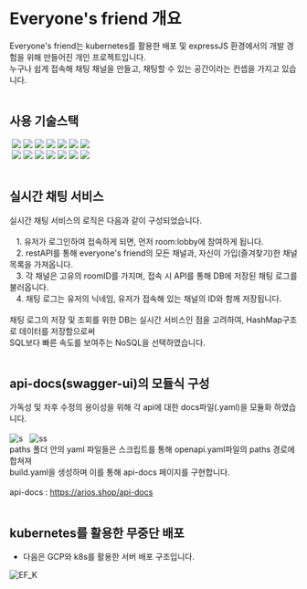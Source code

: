 # Everyone's friend 개요<br>
Everyone's friend는 kubernetes를 활용한 배포 및 expressJS 환경에서의 개발 경험을 위해 만들어진 개인 프로젝트입니다.<br>
누구나 쉽게 접속해 채팅 채널을 만들고, 채팅할 수 있는 공간이라는 컨셉을 가지고 있습니다.
<br><br>
## 사용 기술스택
  &nbsp;<img src="https://img.shields.io/badge/JavaScript-FFF064?style=for-the-badge&logo=JavaScript&logoColor=black">
  <img src="https://img.shields.io/badge/TypeScript-0078FF?style=for-the-badge&logo=TypeScript&logoColor=white">
  <img src="https://img.shields.io/badge/Node.js-7AF67A?style=for-the-badge&logo=Node.js&logoColor=black">
  <img src="https://img.shields.io/badge/Express-17202C?style=for-the-badge&logo=Express&logoColor=white">
  <img src="https://img.shields.io/badge/TypefORM-FF8C0A?style=for-the-badge&logo=Typeform&logoColor=black">
  <img src="https://img.shields.io/badge/MySQL-4479A1?style=for-the-badge&logo=MySQL&logoColor=white"> 
  <img src="https://img.shields.io/badge/Socket.io-F9FFFF?style=for-the-badge&logo=Socket.io&logoColor=black"> <br>
  &nbsp;<img src="https://img.shields.io/badge/Docker-2496ED?style=for-the-badge&logo=Docker&logoColor=white">
  <img src="https://img.shields.io/badge/Git-F05032?style=for-the-badge&logo=Git&logoColor=white">
  <img src="https://img.shields.io/badge/GitHub-000000?style=for-the-badge&logo=GitHub&logoColor=white">
  <img src="https://img.shields.io/badge/GCP-4285F4?style=for-the-badge&logo=Google Cloud&logoColor=white">
  <img src="https://img.shields.io/badge/Swagger-85EA2D?style=for-the-badge&logo=swagger&logoColor=black">
  <img src="https://img.shields.io/badge/Kubernetes-326CE5?style=for-the-badge&logo=Kubernetes&logoColor=white">
  <img src="https://img.shields.io/badge/MongoDB-47A248?style=for-the-badge&logo=MongoDB&logoColor=white">
<br><br>
## 실시간 채팅 서비스
실시간 채팅 서비스의 로직은 다음과 같이 구성되었습니다.<br><br>
&nbsp;&nbsp;&nbsp;1. 유저가 로그인하여 접속하게 되면, 먼저 room:lobby에 참여하게 됩니다.<br>
&nbsp;&nbsp;&nbsp;2. restAPI를 통해 everyone's friend의 모든 채널과, 자신이 가입(즐겨찾기)한 채널 목록을 가져옵니다.<br>
&nbsp;&nbsp;&nbsp;3. 각 채널은 고유의 roomID를 가지며, 접속 시 API를 통해 DB에 저장된 채팅 로그를 불러옵니다.<br>
&nbsp;&nbsp;&nbsp;4. 채팅 로그는 유저의 닉네임, 유저가 접속해 있는 채널의 ID와 함께 저장됩니다.<br><br>
채팅 로그의 저장 및 조회를 위한 DB는 실시간 서비스인 점을 고려하여, HashMap구조로 데이터를 저장함으로써<br>SQL보다 빠른 속도를 보여주는 NoSQL을 선택하였습니다. 
<br><br>
## api-docs(swagger-ui)의 모듈식 구성
가독성 및 차후 수정의 용이성을 위해 각 api에 대한 docs파일(.yaml)을 모듈화 하였습니다.<br><br>
![s](https://user-images.githubusercontent.com/81277145/176852569-8b14f49d-9d3b-4f4c-866e-98432e558a3b.png) &nbsp;
![ss](https://user-images.githubusercontent.com/81277145/176853147-f8a34222-bdaf-4a53-b693-e839f2d203b2.png) <br>
paths 폴더 안의 yaml 파일들은 스크립트를 통해 openapi.yaml파일의 paths 경로에 합쳐져<br> build.yaml을 생성하며 이를 통해 api-docs 페이지를 구현합니다.<br>
<br> api-docs : https://arios.shop/api-docs <br><br>
## kubernetes를 활용한 무중단 배포
* 다음은 GCP와 k8s를 활용한 서버 배포 구조입니다.

![EF_K](https://user-images.githubusercontent.com/81277145/177115131-fb1908e1-3b5d-42f5-86e2-a872604b767b.png)
